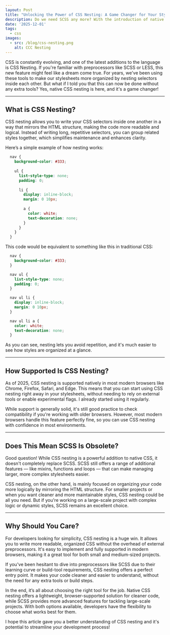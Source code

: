 ```yaml
---
layout: Post
title: "Unlocking the Power of CSS Nesting: A Game Changer for Your Stylesheets"
description: Do we need SCSS any more? With the introduction of native CSS nesting, the need for preprocessors like SCSS is less critical, as modern browsers now support cleaner and more maintainable nested rules.
date: '2025-12-01'
tags:
  - css
images:
  - src: /blog/css-nesting.png
    alt: CCC Nesting
---
```


CSS is constantly evolving, and one of the latest additions to the language is CSS Nesting. If you're familiar with preprocessors like SCSS or LESS, this new feature might feel like a dream come true. For years, we've been using these tools to make our stylesheets more organized by nesting selectors inside each other. But what if I told you that this can now be done without any extra tools? Yes, native CSS nesting is here, and it's a game changer!

---

## What is CSS Nesting?

CSS nesting allows you to write your CSS selectors inside one another in a way that mirrors the HTML structure, making the code more readable and logical. Instead of writing long, repetitive selectors, you can group related styles together, which simplifies maintenance and enhances clarity.

Here’s a simple example of how nesting works:

```css
  nav {
    background-color: #333;
    
    ul {
      list-style-type: none;
      padding: 0;
      
      li {
        display: inline-block;
        margin: 0 10px;
        
        a {
          color: white;
          text-decoration: none;
        }
      }
    }
  }
```
This code would be equivalent to something like this in traditional CSS:

```css
  nav {
    background-color: #333;
  }

  nav ul {
    list-style-type: none;
    padding: 0;
  }

  nav ul li {
    display: inline-block;
    margin: 0 10px;
  }

  nav ul li a {
    color: white;
    text-decoration: none;
  }
```

As you can see, nesting lets you avoid repetition, and it's much easier to see how styles are organized at a glance.

---

## How Supported Is CSS Nesting?

As of 2025, CSS nesting is supported natively in most modern browsers like Chrome, Firefox, Safari, and Edge. This means that you can start using CSS nesting right away in your stylesheets, without needing to rely on external tools or enable experimental flags. I already started using it regularly.

While support is generally solid, it's still good practice to check compatibility if you're working with older browsers. However, most modern browsers handle this feature perfectly fine, so you can use CSS nesting with confidence in most environments.

---

## Does This Mean SCSS Is Obsolete?

Good question! While CSS nesting is a powerful addition to native CSS, it doesn't completely replace SCSS. SCSS still offers a range of additional features — like mixins, functions and loops — that can make managing larger, more complex stylesheets easier.

CSS nesting, on the other hand, is mainly focused on organizing your code more logically by mirroring the HTML structure. For smaller projects or when you want cleaner and more maintainable styles, CSS nesting could be all you need. But if you're working on a large-scale project with complex logic or dynamic styles, SCSS remains an excellent choice.

---

## Why Should You Care?

For developers looking for simplicity, CSS nesting is a huge win. It allows you to write more readable, organized CSS without the overhead of external preprocessors. It's easy to implement and fully supported in modern browsers, making it a great tool for both small and medium-sized projects.

If you've been hesitant to dive into preprocessors like SCSS due to their learning curve or build-tool requirements, CSS nesting offers a perfect entry point. It makes your code cleaner and easier to understand, without the need for any extra tools or build steps.

In the end, it’s all about choosing the right tool for the job. Native CSS nesting offers a lightweight, browser-supported solution for cleaner code, while SCSS provides more advanced features for tackling large-scale projects. With both options available, developers have the flexibility to choose what works best for them.

I hope this article gave you a better understanding of CSS nesting and it's potential to streamline your development process! 

